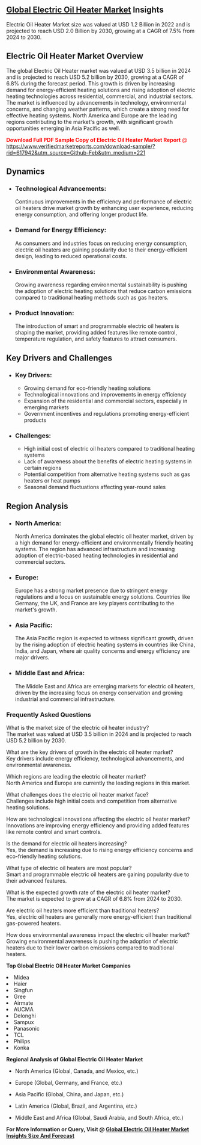 <h2><a href="https://www.verifiedmarketreports.com/download-sample/?rid=617942&amp;utm_source=Github&amp;utm_medium=221" target="_blank">Global Electric Oil Heater Market</a> Insights</h2><p>Electric Oil Heater Market size was valued at USD 1.2 Billion in 2022 and is projected to reach USD 2.0 Billion by 2030, growing at a CAGR of 7.5% from 2024 to 2030.</p><p> <h2>Electric Oil Heater Market Overview</h2> <p>The global Electric Oil Heater market was valued at USD 3.5 billion in 2024 and is projected to reach USD 5.2 billion by 2030, growing at a CAGR of 6.8% during the forecast period. This growth is driven by increasing demand for energy-efficient heating solutions and rising adoption of electric heating technologies across residential, commercial, and industrial sectors. The market is influenced by advancements in technology, environmental concerns, and changing weather patterns, which create a strong need for effective heating systems. North America and Europe are the leading regions contributing to the market's growth, with significant growth opportunities emerging in Asia Pacific as well. </p> <p><p><span class=""><span style="color: #ff0000;"><strong>Download Full PDF Sample Copy of Electric Oil Heater Market Report</strong> @ </span><a href="https://www.verifiedmarketreports.com/download-sample/?rid=617942&amp;utm_source=Github-Feb&amp;utm_medium=221" target="_blank">https://www.verifiedmarketreports.com/download-sample/?rid=617942&amp;utm_source=Github-Feb&amp;utm_medium=221</a></span></p></p> <h2>Dynamics</h2> <ul> <li><h3>Technological Advancements:</h3> Continuous improvements in the efficiency and performance of electric oil heaters drive market growth by enhancing user experience, reducing energy consumption, and offering longer product life.</li> <li><h3>Demand for Energy Efficiency:</h3> As consumers and industries focus on reducing energy consumption, electric oil heaters are gaining popularity due to their energy-efficient design, leading to reduced operational costs.</li> <li><h3>Environmental Awareness:</h3> Growing awareness regarding environmental sustainability is pushing the adoption of electric heating solutions that reduce carbon emissions compared to traditional heating methods such as gas heaters.</li> <li><h3>Product Innovation:</h3> The introduction of smart and programmable electric oil heaters is shaping the market, providing added features like remote control, temperature regulation, and safety features to attract consumers.</li> </ul> <h2>Key Drivers and Challenges</h2> <ul> <li><h3>Key Drivers:</h3> <ul> <li>Growing demand for eco-friendly heating solutions</li> <li>Technological innovations and improvements in energy efficiency</li> <li>Expansion of the residential and commercial sectors, especially in emerging markets</li> <li>Government incentives and regulations promoting energy-efficient products</li> </ul> </li> <li><h3>Challenges:</h3> <ul> <li>High initial cost of electric oil heaters compared to traditional heating systems</li> <li>Lack of awareness about the benefits of electric heating systems in certain regions</li> <li>Potential competition from alternative heating systems such as gas heaters or heat pumps</li> <li>Seasonal demand fluctuations affecting year-round sales</li> </ul> </li> </ul> <h2>Region Analysis</h2> <ul> <li><h3>North America:</h3> North America dominates the global electric oil heater market, driven by a high demand for energy-efficient and environmentally friendly heating systems. The region has advanced infrastructure and increasing adoption of electric-based heating technologies in residential and commercial sectors.</li> <li><h3>Europe:</h3> Europe has a strong market presence due to stringent energy regulations and a focus on sustainable energy solutions. Countries like Germany, the UK, and France are key players contributing to the market's growth.</li> <li><h3>Asia Pacific:</h3> The Asia Pacific region is expected to witness significant growth, driven by the rising adoption of electric heating systems in countries like China, India, and Japan, where air quality concerns and energy efficiency are major drivers.</li> <li><h3>Middle East and Africa:</h3> The Middle East and Africa are emerging markets for electric oil heaters, driven by the increasing focus on energy conservation and growing industrial and commercial infrastructure.</li> </ul> <h3>Frequently Asked Questions</h3> <p>What is the market size of the electric oil heater industry? <br> The market was valued at USD 3.5 billion in 2024 and is projected to reach USD 5.2 billion by 2030.</p> <p>What are the key drivers of growth in the electric oil heater market? <br> Key drivers include energy efficiency, technological advancements, and environmental awareness.</p> <p>Which regions are leading the electric oil heater market? <br> North America and Europe are currently the leading regions in this market.</p> <p>What challenges does the electric oil heater market face? <br> Challenges include high initial costs and competition from alternative heating solutions.</p> <p>How are technological innovations affecting the electric oil heater market? <br> Innovations are improving energy efficiency and providing added features like remote control and smart controls.</p> <p>Is the demand for electric oil heaters increasing? <br> Yes, the demand is increasing due to rising energy efficiency concerns and eco-friendly heating solutions.</p> <p>What type of electric oil heaters are most popular? <br> Smart and programmable electric oil heaters are gaining popularity due to their advanced features.</p> <p>What is the expected growth rate of the electric oil heater market? <br> The market is expected to grow at a CAGR of 6.8% from 2024 to 2030.</p> <p>Are electric oil heaters more efficient than traditional heaters? <br> Yes, electric oil heaters are generally more energy-efficient than traditional gas-powered heaters.</p> <p>How does environmental awareness impact the electric oil heater market? <br> Growing environmental awareness is pushing the adoption of electric heaters due to their lower carbon emissions compared to traditional heaters.</p> </p><p><strong>Top Global Electric Oil Heater Market Companies</strong></p><div data-test-id=""><p><li>Midea</li><li> Haier</li><li> Singfun</li><li> Gree</li><li> Airmate</li><li> AUCMA</li><li> Delonghi</li><li> Sampux</li><li> Panasonic</li><li> TCL</li><li> Philips</li><li> Konka</li></p><div><strong>Regional Analysis of&nbsp;Global Electric Oil Heater Market</strong></div><ul><li dir="ltr"><p dir="ltr">North America&nbsp;(Global, Canada, and Mexico, etc.)</p></li><li dir="ltr"><p dir="ltr">Europe (Global, Germany, and France, etc.)</p></li><li dir="ltr"><p dir="ltr">Asia Pacific&nbsp;(Global, China, and Japan, etc.)</p></li><li dir="ltr"><p dir="ltr">Latin America&nbsp;(Global, Brazil, and Argentina, etc.)</p></li><li dir="ltr">Middle East and Africa&nbsp;(Global, Saudi Arabia, and South Africa, etc.)</li></ul><p><strong>For More Information or Query, Visit @&nbsp;</strong><strong><a href="https://www.verifiedmarketreports.com/product/electric-oil-heater-market/?utm_source=Github&amp;utm_medium=221" target="_blank">Global Electric Oil Heater Market Insights Size And Forecast</a></strong></p></div>

